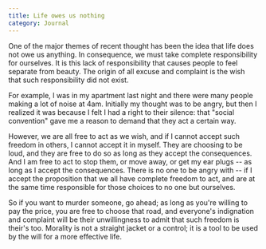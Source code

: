 ```yaml
---
title: Life owes us nothing
category: Journal
---
```


One of the major themes of recent thought has been the idea that life
does not owe us anything.  In consequence, we must take complete
responsibility for ourselves.  It is this lack of responsibility that
causes people to feel separate from beauty.  The origin of all excuse
and complaint is the wish that such responsibility did not exist.

For example, I was in my apartment last night and there were many people
making a lot of noise at 4am.  Initially my thought was to be angry, but
then I realized it was because I felt I had a right to their silence:
that "social convention" gave me a reason to demand that they act a
certain way.

However, we are all free to act as we wish, and if I cannot accept such
freedom in others, I cannot accept it in myself.  They are choosing to
be loud, and they are free to do so as long as they accept the
consequences.  And I am free to act to stop them, or move away, or get
my ear plugs -- as long as I accept the consequences.  There is no one
to be angry with -- if I accept the proposition that we all have
complete freedom to act, and are at the same time responsible for those
choices to no one but ourselves.

So if you want to murder someone, go ahead; as long as you're willing to
pay the price, you are free to choose that road, and everyone's
indignation and complaint will be their unwillingness to admit that such
freedom is their's too.  Morality is not a straight jacket or a control;
it is a tool to be used by the will for a more effective life.


